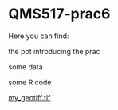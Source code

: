 # QMS517-prac6

Here you can find:

the ppt introducing the prac

some data

some R code

[my_geotiff.tif](https://github.com/user-attachments/files/21821795/my_geotiff.tif)
